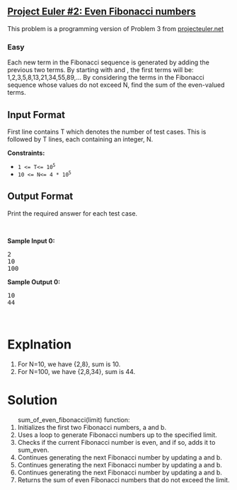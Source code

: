 <h2><a href="https://www.hackerrank.com/contests/projecteuler/challenges/euler002/problem">Project Euler #2: Even Fibonacci numbers</a></h2>
<p>This problem is a programming version of Problem 3 from <a href="https://projecteuler.net/">projecteuler.net</a></p>
<h3>Easy</h3>

<p>Each new term in the Fibonacci sequence is generated by adding the previous two terms. By starting with  and , the first  terms will be:
1,2,3,5,8,13,21,34,55,89,...
By considering the terms in the Fibonacci sequence whose values do not exceed N, find the sum of the even-valued terms.
</p>

<h2>Input Format</h2>
<p>First line contains T which denotes the number of test cases. This is followed by T lines, 
  each containing an integer, N.</p>


<p><strong>Constraints:</strong></p>

<ul>
	<li><code>1 &lt;= T&lt;= 10<sup>5</sup></code></li>
  <li><code>10 &lt;= N&lt;= 4 * 10<sup>5</sup></code></li>
</ul>

<h2> Output Format</h2>
<p>Print the required answer for each test case.</p>
<p>&nbsp;</p>
<p><strong class="example">Sample Input 0:</strong></p>
<pre>
2
10
100
</pre>
<p><strong class="example">Sample Output 0:</strong></p>
<pre>
10
44
</pre>
<p>&nbsp;</p>

<h1>Explnation</h1>
<p>
  <ol> 
    <li>For N=10, we have {2,8}, sum is 10.</li>
    <li>For N=100, we have {2,8,34}, sum is 44.</li>
  </ol>
</p>


<h1>Solution</h1>
<p>
  <ol><b></b>sum_of_even_fibonacci(limit) function:</b>
    <li>Initializes the first two Fibonacci numbers, a and b.</li>
    <li>Uses a loop to generate Fibonacci numbers up to the specified limit.</li>
    <li>Checks if the current Fibonacci number is even, and if so, adds it to sum_even.</li>
    <li>Continues generating the next Fibonacci number by updating a and b.</li>
    <li>Continues generating the next Fibonacci number by updating a and b.</li>
    <li>Continues generating the next Fibonacci number by updating a and b.</li>
    <li>Returns the sum of even Fibonacci numbers that do not exceed the limit.</li>
</ol>
</p>
